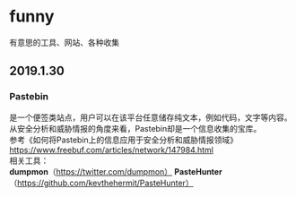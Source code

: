 # funny
有意思的工具、网站、各种收集

## 2019.1.30
### **Pastebin**
是一个便签类站点，用户可以在该平台任意储存纯文本，例如代码，文字等内容。从安全分析和威胁情报的角度来看，Pastebin却是一个信息收集的宝库。  
参考《如何将Pastebin上的信息应用于安全分析和威胁情报领域》https://www.freebuf.com/articles/network/147984.html  
相关工具：  
**dumpmon**（https://twitter.com/dumpmon）
**PasteHunter**（https://github.com/kevthehermit/PasteHunter）

